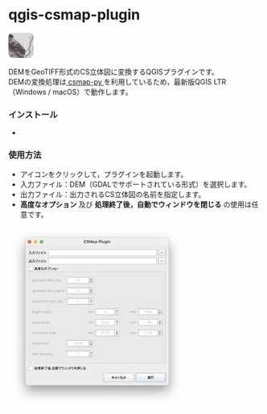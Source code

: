 # qgis-csmap-plugin

<img src='./imgs/icon.png' width="10%">

DEMをGeoTIFF形式のCS立体図に変換するQGISプラグインです。<br>
DEMの変換処理は[ csmap-py ](https://github.com/MIERUNE/csmap-py)を利用しているため，最新版QGIS LTR（Windows / macOS）で動作します。<br>

### インストール
 - 

### 使用方法
 - アイコンをクリックして，プラグインを起動します。
 - 入力ファイル：DEM（GDALでサポートされている形式）を選択します。
 - 出力ファイル：出力されるCS立体図の名前を指定します。
 - <b>高度なオプション</b> 及び <b>処理終了後，自動でウィンドウを閉じる</b> の使用は任意です。

<img src='./imgs/usage.png' width="70%">
